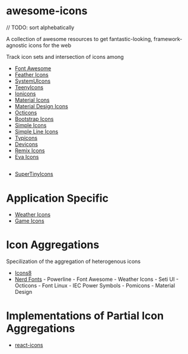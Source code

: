 # awesome-icons

// TODO: sort alphebatically

A collection of awesome resources to get fantastic-looking, framework-agnostic icons for the web

Track icon sets and intersection of icons among

- [Font Awesome](https://github.com/FortAwesome/Font-Awesome)
- [Feather Icons](https://feathericons.com)
- [SystemUIcons](https://systemuicons.com)
- [TeenyIcons](https://teenyicons.com)
- [Ionicons](https://ionicons.com)
- [Material Icons](https://material.io/resources/icons/?style=baseline)
- [Material Design Icons](https://materialdesignicons.com)
- [Octicons](https://primer.style/octicons)
- [Bootstrap Icons](https://icons.getbootstrap.com)
- [Simple Icons](https://github.com/simple-icons/simple-icons)
- [Simple Line Icons](https://thesabbir.github.io/simple-line-icons)
- [Typicons](https://www.s-ings.com/typicons)
- [Devicons](https://vorillaz.github.io/devicons/#/main)
- [Remix Icons](https://github.com/Remix-Design/RemixIcon)
- [Eva Icons](https://github.com/akveo/eva-icons)

##

- [SuperTinyIcons](https://github.com/edent/SuperTinyIcons)

# Application Specific

- [Weather Icons](https://github.com/react-icons/react-icon)
- [Game Icons](https://game-icons.net)

# Icon Aggregations

Specilization of the aggregation of heterogenous icons

- [Icons8](https://icons8.com)
- [Nerd Fonts](https://github.com/ryanoasis/nerd-fonts) - Powerline - Font Awesome - Weather Icons - Seti UI - Octicons - Font Linux - IEC Power Symbols - Pomicons - Material Design

# Implementations of Partial Icon Aggregations

- [react-icons](https://github.com/react-icons/react-icons)
